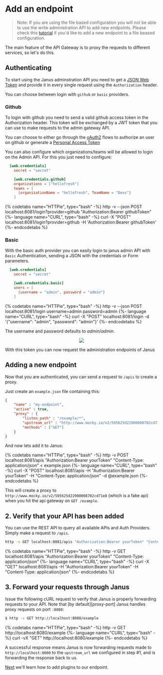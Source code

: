 # Add an endpoint

> Note: If you are using the file based configuration you will not be able to use the write administration API to add new endpoints. Please check this [tutorial](file_system.md) if you'd like to add a new endpoint to a file beased configuration.

The main feature of the API Gateway is to proxy the requests to different services, so let's do this.

## Authenticating

To start using the Janus adminstration API you need to get a [JSON Web Token](https://jwt.io) and provide it in every single request using the `Authorization` header.

You can choose between login with `github` or `basic` providers.

### Github

To login with github you need to send a valid github access token in the Authorization header. This token will be exchanged by a JWT token that you can use to make requests to the admin gateway API.

You can choose to either go through the [oAuth2](https://developer.github.com/v3/guides/basics-of-authentication/) flows to authorize an user on github or generate a [Personal Access Token](https://github.com/settings/tokens)

You can also configure which organizations/teams will be allowed to login on the Admin API. For this you just need to configure:

```toml
  [web.credentials]
    secret = "secret"

    [web.credentials.github]
    organizations = ["hellofresh"]
    teams = [
      {organizationName = "hellofresh", TeamName = "Devs"}
    ]
```

{% codetabs name="HTTPie", type="bash" -%}
http -v --json POST localhost:8081/login?provider=github "Authorization:Bearer githubToken"
{%- language name="CURL", type="bash" -%}
curl -X "POST" localhost:8081/login?provider=github -H 'Authorization:Bearer githubToken'
{%- endcodetabs %}

### Basic

With the basic auth provider you can easily login to janus admin API with `Basic` Authentication, sending a JSON with the credentials or Form parameters.

```toml
  [web.credentials]
    secret = "secret"

    [web.credentials.basic]
    users = [
      {username = "admin", password = "admin"}
    ]
```

{% codetabs name="HTTPie", type="bash" -%}
http -v --json POST localhost:8081/login username=admin password=admin
{%- language name="CURL", type="bash" -%}
curl -X "POST" localhost:8081/login -d '{"username": "admin", "password": "admin"}'
{%- endcodetabs %}

The username and password defaults to *admin*/*admin*.

<p align="center">
  <a href="http://g.recordit.co/dDjkyDKobL.gif">
    <img src="http://g.recordit.co/dDjkyDKobL.gif">
  </a>
</p>

With this token you can now request the administration endpoints of Janus


## Adding a new endpoint

Now that you are authenticated, you can send a request to `/apis` to create a proxy.

Just create an `example.json` file containing this:

```json
{
    "name" : "my-endpoint",
    "active" : true,
    "proxy" : {
        "listen_path" : "/example/*",
        "upstream_url" : "http://www.mocky.io/v2/595625d22900008702cd71e8",
        "methods" : ["GET"]
    }
}
```

And now lets add it to Janus:

{% codetabs name="HTTPie", type="bash" -%}
http -v POST localhost:8081/apis "Authorization:Bearer yourToken" "Content-Type: application/json" < example.json
{%- language name="CURL", type="bash" -%}
curl -X "POST" localhost:8081/apis -H "Authorization:Bearer yourToken" -H "Content-Type: application/json" -d @example.json
{%- endcodetabs %}

This will create a proxy to `http://www.mocky.io/v2/595625d22900008702cd71e8` (which is a fake api) when you hit the api gateway on `GET /example`.

## 2. Verify that your API has been added


You can use the REST API to query all available APIs and Auth Providers. Simply make a request 
to `/apis`.

```bash
http -v GET localhost:8081/apis "Authorization:Bearer yourToken" "Content-Type: application/json"
```

{% codetabs name="HTTPie", type="bash" -%}
http -v GET localhost:8081/apis "Authorization:Bearer yourToken" "Content-Type: application/json"
{%- language name="CURL", type="bash" -%}
curl -X "GET" localhost:8081/apis -H "Authorization:Bearer yourToken" -H "Content-Type: application/json"
{%- endcodetabs %}

## 3. Forward your requests through Janus

Issue the following cURL request to verify that Janus is properly forwarding
requests to your API. Note that [by default][proxy-port] Janus handles proxy
requests on port `:8080`:

```bash
$ http -v GET http://localhost:8080/example
```
{% codetabs name="HTTPie", type="bash" -%}
http -v GET http://localhost:8080/example
{%- language name="CURL", type="bash" -%}
curl -vX "GET" http://localhost:8080/example
{%- endcodetabs %}

A successful response means Janus is now forwarding requests made to `http://localhost:8000` to the `upstream_url` we configured in step #1, and is forwarding the response back to us.

[Next](add_plugins.md) we'll learn how to add plugins to our endpoint.
